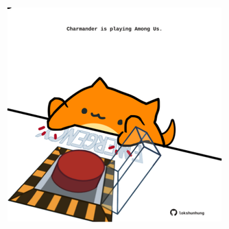 <!-- built at 20/11/2023, 17:00:41 UTC -->
<p align="center">
  <img width="500" height="500" src="./ReadmeImage.svg">
</p>
